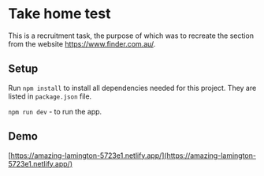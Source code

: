 # Take home test

This is a recruitment task, the purpose of which was to recreate the section from the website https://www.finder.com.au/.

## Setup

Run `npm install` to install all dependencies needed for this project. They are listed in `package.json` file.

`npm run dev` - to run the app.

## Demo

[https://amazing-lamington-5723e1.netlify.app/](https://amazing-lamington-5723e1.netlify.app/)
